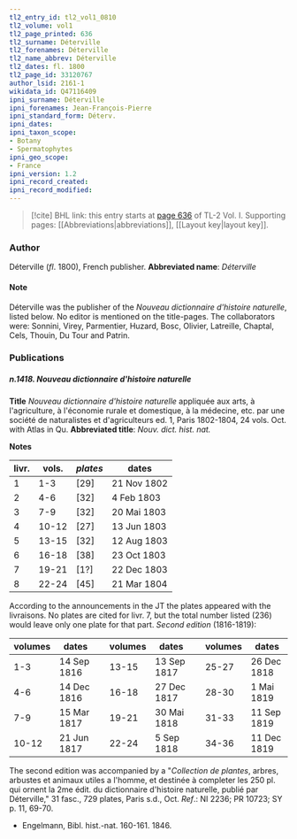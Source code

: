 ```yaml
---
tl2_entry_id: tl2_vol1_0810
tl2_volume: vol1
tl2_page_printed: 636
tl2_surname: Déterville
tl2_forenames: Déterville
tl2_name_abbrev: Déterville
tl2_dates: fl. 1800
tl2_page_id: 33120767
author_lsid: 2161-1
wikidata_id: Q47116409
ipni_surname: Déterville
ipni_forenames: Jean-François-Pierre
ipni_standard_form: Déterv.
ipni_dates: 
ipni_taxon_scope: 
- Botany
- Spermatophytes
ipni_geo_scope: 
- France
ipni_version: 1.2
ipni_record_created: 
ipni_record_modified:
---
```



> [!cite] BHL link: this entry starts at [page 636](https://www.biodiversitylibrary.org/page/33120767) of TL-2 Vol. I.
> Supporting pages: [[Abbreviations|abbreviations]], [[Layout key|layout key]].

### Author

Déterville (*fl*. 1800), French publisher. 
**Abbreviated name**: *Déterville*

#### Note

Déterville was the publisher of the *Nouveau dictionnaire d'histoire naturelle*, listed below. No editor is mentioned on the title-pages. The collaborators were: Sonnini, Virey, Parmentier, Huzard, Bosc, Olivier, Latreille, Chaptal, Cels, Thouin, Du Tour and Patrin.

### Publications

##### n.1418. Nouveau dictionnaire d'histoire naturelle

**Title**
*Nouveau dictionnaire d'histoire naturelle* appliquée aux arts, à l'agriculture, à l'économie rurale et domestique, à la médecine, etc. par une société de naturalistes et d'agriculteurs ed. 1, Paris 1802-1804, 24 vols. Oct. with Atlas in Qu.
**Abbreviated title**: *Nouv. dict. hist. nat.*

**Notes**

|livr.	|vols.	|*plates*	|dates	|
|---	|---	|---	|---	|
|1	|1-3	|\[29\]	|21 Nov 1802	|
|2	|4-6	|\[32\]	|4 Feb 1803	|
|3	|7-9	|\[32\]	|20 Mai 1803	|
|4	|10-12	|\[27\]	|13 Jun 1803	|
|5	|13-15	|\[32\]	|12 Aug 1803|
|6	|16-18	|\[38\]	|23 Oct 1803|
|7	|19-21	|\[1?\]	|22 Dec 1803|
|8	|22-24	|\[45\]	|21 Mar 1804|

According to the announcements in the JT the plates appeared with the livraisons. No plates are cited for livr. 7, but the total number listed (236) would leave only one plate for that part.
*Second edition* (1816-1819):

|volumes	|dates	| |volumes	|dates	| |volumes	|dates|
|---	|---	|---|---	|---	|---|---	|---	|
|1-3	|14 Sep 1816	| |13-15	|13 Sep 1817	| |25-27	|26 Dec 1818|
|4-6	|14 Dec 1816	| |16-18	|27 Dec 1817	| |28-30	|1 Mai 1819|
|7-9	|15 Mar 1817	| |19-21	|30 Mai 1818	| |31-33	|11 Sep 1819|
|10-12	|21 Jun 1817	| |22-24	|5 Sep 1818	| |34-36	|11 Dec 1819|

The second edition was accompanied by a "*Collection de plantes*, arbres, arbustes et animaux utiles a l'homme, et destinée à completer les 250 pl. qui ornent la 2me édit. du dictionnaire d'histoire naturelle, publié par Déterville," 31 fasc., 729 plates, Paris s.d., Oct.
*Ref*.: NI 2236; PR 10723; SY p. 11, 69-70.
- Engelmann, Bibl. hist.-nat. 160-161. 1846.

